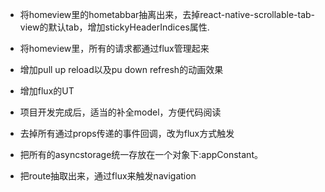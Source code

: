 - 将homeview里的hometabbar抽离出来，去掉react-native-scrollable-tab-view的默认tab，增加stickyHeaderIndices属性.

- 将homeview里，所有的请求都通过flux管理起来

<WIP>

- 增加pull up reload以及pu down refresh的动画效果

- 增加flux的UT

- 项目开发完成后，适当的补全model，方便代码阅读

- 去掉所有通过props传递的事件回调，改为flux方式触发

- 把所有的asyncstorage统一存放在一个对象下:appConstant。

- 把route抽取出来，通过flux来触发navigation